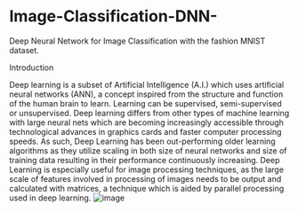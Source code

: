 # Image-Classification-DNN-
Deep Neural Network for Image Classification with the fashion MNIST dataset. 


Introduction

Deep learning is a subset of Artificial Intelligence (A.I.) which uses artificial neural networks (ANN), a concept inspired from the structure and function of the human brain to learn. Learning can be supervised, semi-supervised or unsupervised. Deep learning differs from other types of machine learning with large neural nets which are becoming increasingly accessible through technological advances in graphics cards and faster computer processing speeds. As such, Deep Learning has been out-performing older learning algorithms as they utilize scaling in both size of neural networks and size of training data resulting in their performance continuously increasing. 
Deep Learning is especially useful for image processing techniques, as the large scale of features involved in processing of images needs to be output and calculated with matrices, a technique which is aided by parallel processing used in deep learning. 
![image](https://user-images.githubusercontent.com/50425882/110856149-2c5b4a00-82af-11eb-923b-1ac5d21d69d1.png)

